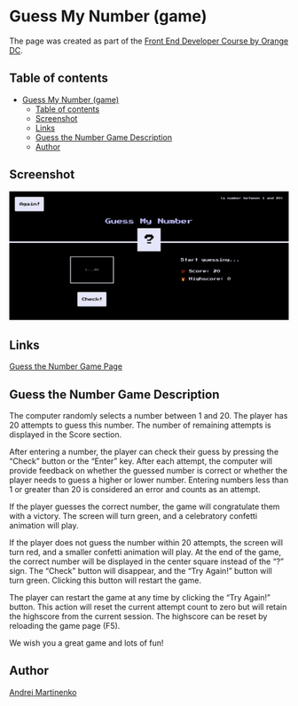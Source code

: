 # Guess My Number (game)

The page was created as part of the [Front End Developer Course by Orange DC](https://digitalcenter.orange.md/).

## Table of contents

- [Guess My Number (game)](#guess-my-number-game)
  - [Table of contents](#table-of-contents)
  - [Screenshot](#screenshot)
  - [Links](#links)
  - [Guess the Number Game Description](#guess-the-number-game-description)
  - [Author](#author)

## Screenshot

![](./image/screenshot.png)

## Links

[Guess the Number Game Page](https://axinitm.github.io/ODC-Guess-the-Number-Game/)

## Guess the Number Game Description

The computer randomly selects a number between 1 and 20. The player has 20 attempts to guess this number. The number of remaining attempts is displayed in the Score section.

After entering a number, the player can check their guess by pressing the “Check” button or the “Enter” key. After each attempt, the computer will provide feedback on whether the guessed number is correct or whether the player needs to guess a higher or lower number. Entering numbers less than 1 or greater than 20 is considered an error and counts as an attempt.

If the player guesses the correct number, the game will congratulate them with a victory. The screen will turn green, and a celebratory confetti animation will play.

If the player does not guess the number within 20 attempts, the screen will turn red, and a smaller confetti animation will play. At the end of the game, the correct number will be displayed in the center square instead of the “?” sign. The “Check” button will disappear, and the “Try Again!” button will turn green. Clicking this button will restart the game.

The player can restart the game at any time by clicking the “Try Again!” button. This action will reset the current attempt count to zero but will retain the highscore from the current session. The highscore can be reset by reloading the game page (F5).

We wish you a great game and lots of fun! 

## Author

[Andrei Martinenko](https://github.com/AxinitM)
